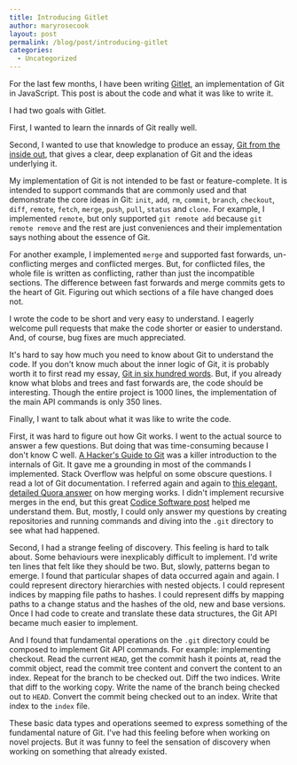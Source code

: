 ```yaml
---
title: Introducing Gitlet
author: maryrosecook
layout: post
permalink: /blog/post/introducing-gitlet
categories:
  - Uncategorized
---
```

For the last few months, I have been writing [Gitlet][1], an implementation of Git in JavaScript. This post is about the code and what it was like to write it.

I had two goals with Gitlet.

First, I wanted to learn the innards of Git really well.

Second, I wanted to use that knowledge to produce an essay, <a href="/blog/post/git-from-the-inside-out">Git from the inside out</a>, that gives a clear, deep explanation of Git and the ideas underlying it.

My implementation of Git is not intended to be fast or feature-complete. It is intended to support commands that are commonly used and that demonstrate the core ideas in Git: `init`, `add`, `rm`, `commit`, `branch`, `checkout`, `diff`, `remote`, `fetch`, `merge`, `push`, `pull`, `status` and `clone`. For example, I implemented `remote`, but only supported `git remote add` because `git remote remove` and the rest are just conveniences and their implementation says nothing about the essence of Git.

For another example, I implemented `merge` and supported fast forwards, un-conflicting merges and conflicted merges. But, for conflicted files, the whole file is written as conflicting, rather than just the incompatible sections. The difference between fast forwards and merge commits gets to the heart of Git. Figuring out which sections of a file have changed does not.

I wrote the code to be short and very easy to understand. I eagerly welcome pull requests that make the code shorter or easier to understand. And, of course, bug fixes are much appreciated.

It's hard to say how much you need to know about Git to understand the code. If you don't know much about the inner logic of Git, it is probably worth it to first read my essay, [Git in six hundred words][2]. But, if you already know what blobs and trees and fast forwards are, the code should be interesting. Though the entire project is 1000 lines, the implementation of the main API commands is only 350 lines.

Finally, I want to talk about what it was like to write the code.

First, it was hard to figure out how Git works. I went to the actual source to answer a few questions. But doing that was time-consuming because I don't know C well. [A Hacker's Guide to Git][3] was a killer introduction to the internals of Git. It gave me a grounding in most of the commands I implemented. Stack Overflow was helpful on some obscure questions. I read a lot of Git documentation. I referred again and again to [this elegant, detailed Quora answer][4] on how merging works. I didn't implement recursive merges in the end, but this great [Codice Software post][5] helped me understand them. But, mostly, I could only answer my questions by creating repositories and running commands and diving into the `.git` directory to see what had happened.

Second, I had a strange feeling of discovery. This feeling is hard to talk about. Some behaviours were inexplicably difficult to implement. I'd write ten lines that felt like they should be two. But, slowly, patterns began to emerge. I found that particular shapes of data occurred again and again. I could represent directory hierarchies with nested objects. I could represent indices by mapping file paths to hashes. I could represent diffs by mapping paths to a change status and the hashes of the old, new and base versions. Once I had code to create and translate these data structures, the Git API became much easier to implement.

And I found that fundamental operations on the `.git` directory could be composed to implement Git API commands. For example: implementing checkout. Read the current `HEAD`, get the commit hash it points at, read the commit object, read the commit tree content and convert the content to an index. Repeat for the branch to be checked out. Diff the two indices. Write that diff to the working copy. Write the name of the branch being checked out to `HEAD`. Convert the commit being checked out to an index. Write that index to the `index` file.

These basic data types and operations seemed to express something of the fundamental nature of Git. I've had this feeling before when working on novel projects. But it was funny to feel the sensation of discovery when working on something that already existed.

 [1]: http://gitlet.maryrosecook.com
 [2]: http://maryrosecook.com/blog/post/git-in-six-hundred-words
 [3]: https://wildlyinaccurate.com/a-hackers-guide-to-git
 [4]: https://www.quora.com/How-does-Git-merge-work/answer/Anders-Kaseorg?srid=I5Y&#038;share=1
 [5]: http://codicesoftware.blogspot.com/2011/09/merge-recursive-strategy.html
